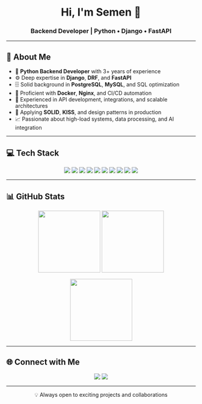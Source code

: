 <!-- Header -->
<h1 align="center">Hi, I'm Semen 👋</h1>
<h3 align="center">Backend Developer | Python • Django • FastAPI</h3>

---

## 🚀 About Me
- 🐍 **Python Backend Developer** with 3+ years of experience  
- ⚙️ Deep expertise in **Django**, **DRF**, and **FastAPI**  
- 🗄️ Solid background in **PostgreSQL**, **MySQL**, and SQL optimization  
- 🐳 Proficient with **Docker**, **Nginx**, and CI/CD automation  
- 🔌 Experienced in API development, integrations, and scalable architectures  
- 🧩 Applying **SOLID**, **KISS**, and design patterns in production  
- 📈 Passionate about high-load systems, data processing, and AI integration  

---

## 💻 Tech Stack
<p align="center">
  <!-- Backend -->
  <img src="https://img.shields.io/badge/Python-3776AB?style=for-the-badge&logo=python&logoColor=white"/>
  <img src="https://img.shields.io/badge/Django-092E20?style=for-the-badge&logo=django&logoColor=white"/>
  <img src="https://img.shields.io/badge/FastAPI-005571?style=for-the-badge&logo=fastapi&logoColor=white"/>
  <img src="https://img.shields.io/badge/DRF-ff1709?style=for-the-badge&logo=django&logoColor=white"/>
  <!-- Databases -->
  <img src="https://img.shields.io/badge/PostgreSQL-316192?style=for-the-badge&logo=postgresql&logoColor=white"/>
  <img src="https://img.shields.io/badge/MySQL-005C84?style=for-the-badge&logo=mysql&logoColor=white"/>
  <img src="https://img.shields.io/badge/Redis-DC382D?style=for-the-badge&logo=redis&logoColor=white"/>
  <!-- DevOps -->
  <img src="https://img.shields.io/badge/Docker-2496ED?style=for-the-badge&logo=docker&logoColor=white"/>
  <img src="https://img.shields.io/badge/Nginx-009639?style=for-the-badge&logo=nginx&logoColor=white"/>
  <img src="https://img.shields.io/badge/Git-F05033?style=for-the-badge&logo=git&logoColor=white"/>
</p>

---

## 📊 GitHub Stats
<p align="center">
  <img src="https://github-readme-stats.vercel.app/api?username=semenkulikov&theme=dark&hide_border=true&show_icons=true&count_private=true" height="165"/>
  <img src="https://github-readme-stats.vercel.app/api/top-langs/?username=semenkulikov&theme=dark&hide_border=true&layout=compact" height="165"/>
</p>

<p align="center">
  <img src="https://nirzak-streak-stats.vercel.app/?user=semenkulikov&theme=dark&hide_border=true?hide_current_streak=true&hide_total_contributions=false" height="165"/>
</p>

---

## 🌐 Connect with Me
<p align="center">
  <a href="mailto:saifutdinov.semen@gmail.com"><img src="https://img.shields.io/badge/Email-D14836?style=for-the-badge&logo=gmail&logoColor=white"/></a>
  <a href="https://t.me/ss_user"><img src="https://img.shields.io/badge/Telegram-26A5E4?style=for-the-badge&logo=telegram&logoColor=white"/></a>
</p>

---

<p align="center">💡 Always open to exciting projects and collaborations</p>
